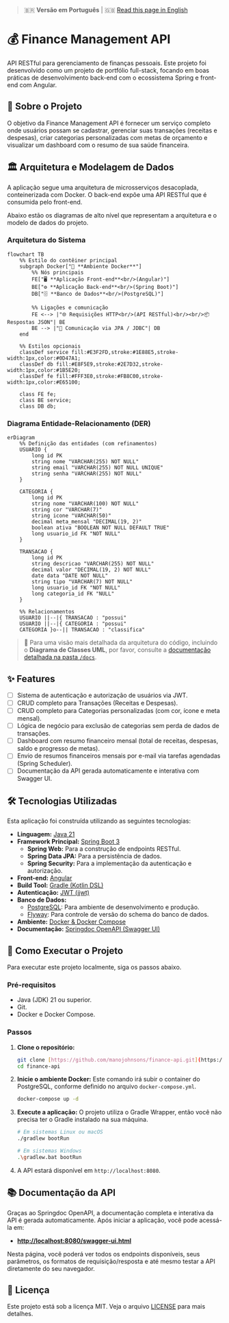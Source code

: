 > 🇧🇷 **Versão em Português** | 🇬🇧 [Read this page in English](README-en.md)

# 💰 Finance Management API

API RESTful para gerenciamento de finanças pessoais. Este projeto foi desenvolvido como um projeto de portfólio full-stack, focando em boas práticas de desenvolvimento back-end com o ecossistema Spring e front-end com Angular.

## 📖 Sobre o Projeto

O objetivo da Finance Management API é fornecer um serviço completo onde usuários possam se cadastrar, gerenciar suas transações (receitas e despesas), criar categorias personalizadas com metas de orçamento e visualizar um dashboard com o resumo de sua saúde financeira.

## 🏛️ Arquitetura e Modelagem de Dados

A aplicação segue uma arquitetura de microsserviços desacoplada, conteinerizada com Docker. O back-end expõe uma API RESTful que é consumida pelo front-end.

Abaixo estão os diagramas de alto nível que representam a arquitetura e o modelo de dados do projeto.

### Arquitetura do Sistema

```mermaid
flowchart TB
    %% Estilo do contêiner principal
    subgraph Docker["🧱 **Ambiente Docker**"]
        %% Nós principais
        FE["🖥️ **Aplicação Front-end**<br/>(Angular)"]
        BE["⚙️ **Aplicação Back-end**<br/>(Spring Boot)"]
        DB["🗄️ **Banco de Dados**<br/>(PostgreSQL)"]

        %% Ligações e comunicação
        FE <--> |"🌐 Requisições HTTP<br/>(API RESTful)<br/><br/>📦 Respostas JSON"| BE
        BE --> |"🔗 Comunicação via JPA / JDBC"| DB
    end

    %% Estilos opcionais
    classDef service fill:#E3F2FD,stroke:#1E88E5,stroke-width:1px,color:#0D47A1;
    classDef db fill:#E8F5E9,stroke:#2E7D32,stroke-width:1px,color:#1B5E20;
    classDef fe fill:#FFF3E0,stroke:#FB8C00,stroke-width:1px,color:#E65100;

    class FE fe;
    class BE service;
    class DB db;
```

### Diagrama Entidade-Relacionamento (DER)

```mermaid
erDiagram
    %% Definição das entidades (com refinamentos)
    USUARIO {
        long id PK
        string nome "VARCHAR(255) NOT NULL"
        string email "VARCHAR(255) NOT NULL UNIQUE"
        string senha "VARCHAR(255) NOT NULL"
    }

    CATEGORIA {
        long id PK
        string nome "VARCHAR(100) NOT NULL"
        string cor "VARCHAR(7)"
        string icone "VARCHAR(50)"
        decimal meta_mensal "DECIMAL(19, 2)"
        boolean ativa "BOOLEAN NOT NULL DEFAULT TRUE"
        long usuario_id FK "NOT NULL"
    }

    TRANSACAO {
        long id PK
        string descricao "VARCHAR(255) NOT NULL"
        decimal valor "DECIMAL(19, 2) NOT NULL"
        date data "DATE NOT NULL"
        string tipo "VARCHAR(7) NOT NULL"
        long usuario_id FK "NOT NULL"
        long categoria_id FK "NULL"
    }

    %% Relacionamentos
    USUARIO ||--|{ TRANSACAO : "possui"
    USUARIO ||--|{ CATEGORIA : "possui"
    CATEGORIA }o--|| TRANSACAO : "classifica"
```

> 📖 Para uma visão mais detalhada da arquitetura do código, incluindo o **Diagrama de Classes UML**, por favor, consulte a [documentação detalhada na pasta `/docs`](docs/).

## ✨ Features

- [ ] Sistema de autenticação e autorização de usuários via JWT.
- [ ] CRUD completo para Transações (Receitas e Despesas).
- [ ] CRUD completo para Categorias personalizadas (com cor, ícone e meta mensal).
- [ ] Lógica de negócio para exclusão de categorias sem perda de dados de transações.
- [ ] Dashboard com resumo financeiro mensal (total de receitas, despesas, saldo e progresso de metas).
- [ ] Envio de resumos financeiros mensais por e-mail via tarefas agendadas (Spring Scheduler).
- [ ] Documentação da API gerada automaticamente e interativa com Swagger UI.

## 🛠️ Tecnologias Utilizadas

Esta aplicação foi construída utilizando as seguintes tecnologias:

- **Linguagem:** [Java 21](https://www.oracle.com/java/)
- **Framework Principal:** [Spring Boot 3](https://spring.io/projects/spring-boot)
  - **Spring Web:** Para a construção de endpoints RESTful.
  - **Spring Data JPA:** Para a persistência de dados.
  - **Spring Security:** Para a implementação da autenticação e autorização.
- **Front-end:** [Angular](https://angular.io/)
- **Build Tool:** [Gradle (Kotlin DSL)](https://gradle.org/)
- **Autenticação:** [JWT (jjwt)](https://github.com/jwtk/jjwt)
- **Banco de Dados:**
  - [PostgreSQL](https://www.postgresql.org/): Para ambiente de desenvolvimento e produção.
  - [Flyway](https://flywaydb.org/): Para controle de versão do schema do banco de dados.
- **Ambiente:** [Docker & Docker Compose](https://www.docker.com/)
- **Documentação:** [Springdoc OpenAPI (Swagger UI)](https://springdoc.org/)

## 🚀 Como Executar o Projeto

Para executar este projeto localmente, siga os passos abaixo.

### Pré-requisitos

- Java (JDK) 21 ou superior.
- Git.
- Docker e Docker Compose.

### Passos

1. **Clone o repositório:**

    ```bash
    git clone [https://github.com/manojohnsons/finance-api.git](https://github.com/manojohnsons/finance-api.git)
    cd finance-api
    ```

2. **Inicie o ambiente Docker:**
    Este comando irá subir o container do PostgreSQL, conforme definido no arquivo `docker-compose.yml`.

    ```bash
    docker-compose up -d
    ```

3. **Execute a aplicação:**
    O projeto utiliza o Gradle Wrapper, então você não precisa ter o Gradle instalado na sua máquina.

    ```bash
    # Em sistemas Linux ou macOS
    ./gradlew bootRun

    # Em sistemas Windows
    .\gradlew.bat bootRun
    ```

4. A API estará disponível em `http://localhost:8080`.

## 📚 Documentação da API

Graças ao Springdoc OpenAPI, a documentação completa e interativa da API é gerada automaticamente. Após iniciar a aplicação, você pode acessá-la em:

- **[http://localhost:8080/swagger-ui.html](http://localhost:8080/swagger-ui.html)**

Nesta página, você poderá ver todos os endpoints disponíveis, seus parâmetros, os formatos de requisição/resposta e até mesmo testar a API diretamente do seu navegador.

## 📝 Licença

Este projeto está sob a licença MIT. Veja o arquivo [LICENSE](LICENSE) para mais detalhes.
